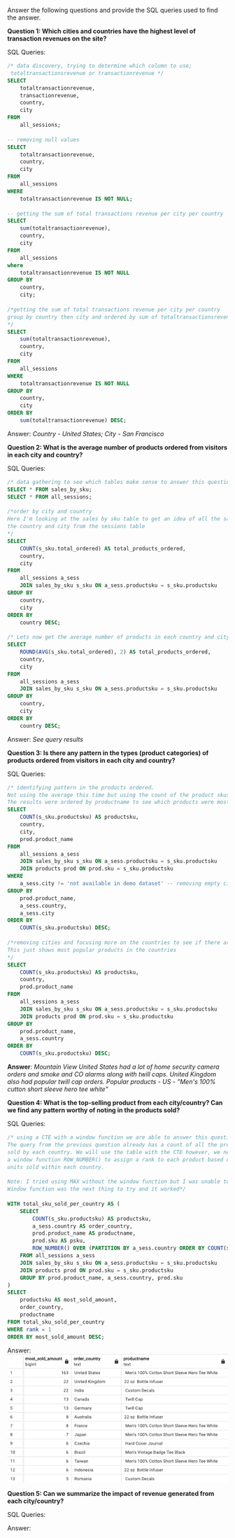 Answer the following questions and provide the SQL queries used to find the answer.

    
**Question 1: Which cities and countries have the highest level of transaction revenues on the site?**


SQL Queries:

```sql
/* data discovery, trying to determine which column to use;
 totaltransactionsrevenue or transactionrevenue */
SELECT
    totaltransactionrevenue,
    transactionrevenue,
    country,
    city
FROM
    all_sessions;

-- removing null values
SELECT
    totaltransactionrevenue,
    country,
    city
FROM
    all_sessions
WHERE
    totaltransactionrevenue IS NOT NULL;

-- getting the sum of total transactions revenue per city per country
SELECT
    sum(totaltransactionrevenue),
    country,
    city
FROM
    all_sessions
where
    totaltransactionrevenue IS NOT NULL
GROUP BY
    country,
    city;

/*getting the sum of total transactions revenue per city per country 
group by country then city and ordered by sum of totaltransactionsrevenue
*/
SELECT
    sum(totaltransactionrevenue),
    country,
    city
FROM
    all_sessions
WHERE
    totaltransactionrevenue IS NOT NULL
GROUP BY
    country,
    city
ORDER BY
    sum(totaltransactionrevenue) DESC;
```



Answer: *Country - United States; City - San Francisco*




**Question 2: What is the average number of products ordered from visitors in each city and country?**


SQL Queries:
``` sql
/* data gathering to see which tables make sense to answer this question */
SELECT * FROM sales_by_sku;
SELECT * FROM all_sessions;

/*order by city and country
Here I'm looking at the sales by sku table to get an idea of all the sales by SKU then getting
the country and city from the sessions table
*/
SELECT
    COUNT(s_sku.total_ordered) AS total_products_ordered,
    country,
    city
FROM
    all_sessions a_sess
    JOIN sales_by_sku s_sku ON a_sess.productsku = s_sku.productsku
GROUP BY
    country,
    city
ORDER BY
    country DESC;

/* Lets now get the average number of products in each country and city */
SELECT
    ROUND(AVG(s_sku.total_ordered), 2) AS total_products_ordered,
    country,
    city
FROM
    all_sessions a_sess
    JOIN sales_by_sku s_sku ON a_sess.productsku = s_sku.productsku
GROUP BY
    country,
    city
ORDER BY
    country DESC;
```



Answer: *See query results*





**Question 3: Is there any pattern in the types (product categories) of products ordered from visitors in each city and country?**


SQL Queries:
``` sql
/* identifying pattern in the products ordered. 
Not using the average this time but using the count of the product skus and updating query to add product name.
The results were ordered by productname to see which products were most popular in each country and city*/
SELECT
    COUNT(s_sku.productsku) AS productsku,
    country,
    city,
    prod.product_name
FROM
    all_sessions a_sess
    JOIN sales_by_sku s_sku ON a_sess.productsku = s_sku.productsku
    JOIN products prod ON prod.sku = s_sku.productsku
WHERE
    a_sess.city != 'not available in demo dataset' -- removing empty cities
GROUP BY
    prod.product_name,
    a_sess.country,
    a_sess.city
ORDER BY
    COUNT(s_sku.productsku) DESC;

/*removing cities and focusing more on the countries to see if there are any trends.
This just shows most popular products in the countries
*/
SELECT
    COUNT(s_sku.productsku) AS productsku,
    country,
    prod.product_name
FROM
    all_sessions a_sess
    JOIN sales_by_sku s_sku ON a_sess.productsku = s_sku.productsku
    JOIN products prod ON prod.sku = s_sku.productsku
GROUP BY
    prod.product_name,
    a_sess.country
ORDER BY
    COUNT(s_sku.productsku) DESC;
```



**Answer**: *Mountain View United States had a lot of home security camera orders and smoke and CO alarms along with twill caps. United Kingdom also had popular twill cap orders. Popular products - US - "Men's 100% cutton short sleeve hero tee white"*





**Question 4: What is the top-selling product from each city/country? Can we find any pattern worthy of noting in the products sold?**


SQL Queries:
```sql
/* using a CTE with a window function we are able to answer this question.
The query from the previous question already has a count of all the products
sold by each country. We will use the table with the CTE however, we need to use
a window function ROW_NUMBER() to assign a rank to each product based on the number of
units sold within each country.

Note: I tried using MAX without the window function but I was unable to get the name of product.
Window function was the next thing to try and it worked*/

WITH total_sku_sold_per_country AS (
    SELECT
        COUNT(s_sku.productsku) AS productsku,
        a_sess.country AS order_country,
        prod.product_name AS productname,
        prod.sku AS psku,
        ROW_NUMBER() OVER (PARTITION BY a_sess.country ORDER BY COUNT(s_sku.productsku) DESC) AS rank
    FROM all_sessions a_sess
    JOIN sales_by_sku s_sku ON a_sess.productsku = s_sku.productsku
    JOIN products prod ON prod.sku = s_sku.productsku
    GROUP BY prod.product_name, a_sess.country, prod.sku
)
SELECT
    productsku AS most_sold_amount,
    order_country,
    productname
FROM total_sku_sold_per_country
WHERE rank = 1
ORDER BY most_sold_amount DESC;
```



Answer: 
![Alt text](question4_result.png)





**Question 5: Can we summarize the impact of revenue generated from each city/country?**

SQL Queries:



Answer:







